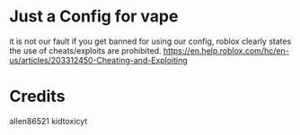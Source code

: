 # Just a Config for vape
it is not our fault if you get banned for using our config, roblox clearly states the use of cheats/exploits are prohibited. https://en.help.roblox.com/hc/en-us/articles/203312450-Cheating-and-Exploiting

# Credits

allen86521
kidtoxicyt
